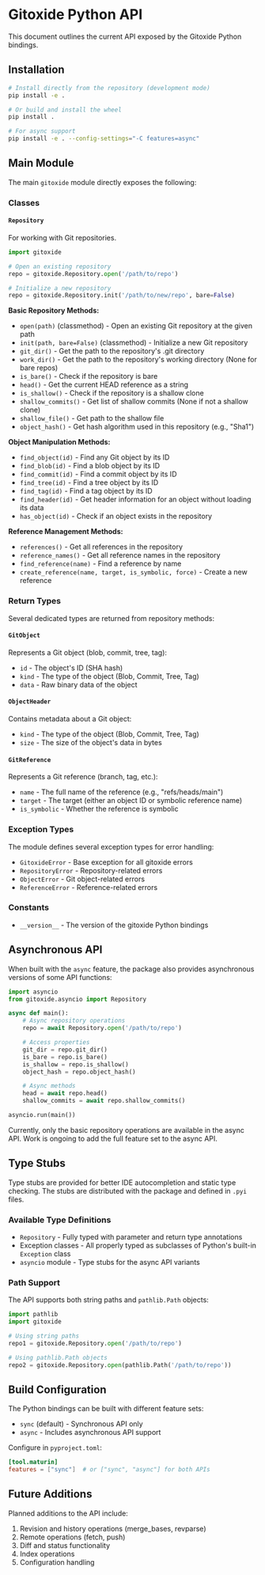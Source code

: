 # Gitoxide Python API

This document outlines the current API exposed by the Gitoxide Python bindings.

## Installation

```bash
# Install directly from the repository (development mode)
pip install -e .

# Or build and install the wheel
pip install .

# For async support
pip install -e . --config-settings="-C features=async"
```

## Main Module

The main `gitoxide` module directly exposes the following:

### Classes

#### `Repository`

For working with Git repositories.

```python
import gitoxide

# Open an existing repository
repo = gitoxide.Repository.open('/path/to/repo')

# Initialize a new repository
repo = gitoxide.Repository.init('/path/to/new/repo', bare=False)
```

**Basic Repository Methods:**

- `open(path)` (classmethod) - Open an existing Git repository at the given path
- `init(path, bare=False)` (classmethod) - Initialize a new Git repository
- `git_dir()` - Get the path to the repository's .git directory
- `work_dir()` - Get the path to the repository's working directory (None for bare repos)
- `is_bare()` - Check if the repository is bare
- `head()` - Get the current HEAD reference as a string
- `is_shallow()` - Check if the repository is a shallow clone
- `shallow_commits()` - Get list of shallow commits (None if not a shallow clone)
- `shallow_file()` - Get path to the shallow file
- `object_hash()` - Get hash algorithm used in this repository (e.g., "Sha1")

**Object Manipulation Methods:**

- `find_object(id)` - Find any Git object by its ID
- `find_blob(id)` - Find a blob object by its ID
- `find_commit(id)` - Find a commit object by its ID
- `find_tree(id)` - Find a tree object by its ID
- `find_tag(id)` - Find a tag object by its ID
- `find_header(id)` - Get header information for an object without loading its data
- `has_object(id)` - Check if an object exists in the repository

**Reference Management Methods:**

- `references()` - Get all references in the repository
- `reference_names()` - Get all reference names in the repository
- `find_reference(name)` - Find a reference by name
- `create_reference(name, target, is_symbolic, force)` - Create a new reference

### Return Types

Several dedicated types are returned from repository methods:

#### `GitObject`

Represents a Git object (blob, commit, tree, tag):
- `id` - The object's ID (SHA hash)
- `kind` - The type of the object (Blob, Commit, Tree, Tag)
- `data` - Raw binary data of the object

#### `ObjectHeader`

Contains metadata about a Git object:
- `kind` - The type of the object (Blob, Commit, Tree, Tag)
- `size` - The size of the object's data in bytes

#### `GitReference`

Represents a Git reference (branch, tag, etc.):
- `name` - The full name of the reference (e.g., "refs/heads/main")
- `target` - The target (either an object ID or symbolic reference name)
- `is_symbolic` - Whether the reference is symbolic

### Exception Types

The module defines several exception types for error handling:

- `GitoxideError` - Base exception for all gitoxide errors
- `RepositoryError` - Repository-related errors
- `ObjectError` - Git object-related errors
- `ReferenceError` - Reference-related errors

### Constants

- `__version__` - The version of the gitoxide Python bindings

## Asynchronous API

When built with the `async` feature, the package also provides asynchronous versions of some API functions:

```python
import asyncio
from gitoxide.asyncio import Repository

async def main():
    # Async repository operations
    repo = await Repository.open('/path/to/repo')

    # Access properties
    git_dir = repo.git_dir()
    is_bare = repo.is_bare()
    is_shallow = repo.is_shallow()
    object_hash = repo.object_hash()

    # Async methods
    head = await repo.head()
    shallow_commits = await repo.shallow_commits()

asyncio.run(main())
```

Currently, only the basic repository operations are available in the async API. Work is ongoing to add the full feature set to the async API.

## Type Stubs

Type stubs are provided for better IDE autocompletion and static type checking. The stubs are distributed with the package and defined in `.pyi` files.

### Available Type Definitions

- `Repository` - Fully typed with parameter and return type annotations
- Exception classes - All properly typed as subclasses of Python's built-in `Exception` class
- `asyncio` module - Type stubs for the async API variants

### Path Support

The API supports both string paths and `pathlib.Path` objects:

```python
import pathlib
import gitoxide

# Using string paths
repo1 = gitoxide.Repository.open('/path/to/repo')

# Using pathlib.Path objects
repo2 = gitoxide.Repository.open(pathlib.Path('/path/to/repo'))
```

## Build Configuration

The Python bindings can be built with different feature sets:

- `sync` (default) - Synchronous API only
- `async` - Includes asynchronous API support

Configure in `pyproject.toml`:

```toml
[tool.maturin]
features = ["sync"]  # or ["sync", "async"] for both APIs
```

## Future Additions

Planned additions to the API include:

1. Revision and history operations (merge_bases, revparse)
2. Remote operations (fetch, push)
3. Diff and status functionality
4. Index operations
5. Configuration handling
